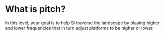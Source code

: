 # What is pitch?

In this level, your goal is to help Si traverse the landscape by playing higher and lower frequencies that in turn adjust platforms to be higher or lower.